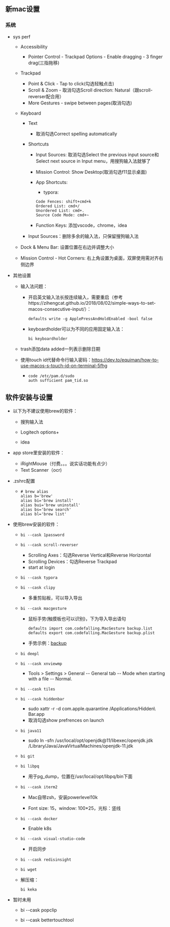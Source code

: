 ## 新mac设置

### 系统


- sys perf

  - Accessibility

    - Pointer Control - Trackpad Options - Enable dragging - 3 finger drag(三指拖移)

  - Trackpad

    - Point & Click - Tap to click(勾选轻触点击)
    - Scroll & Zoom - 取消勾选Scroll direction: Natural（跟scroll-reverser配合用）
    - More Gestures - swipe between pages(取消勾选)

  - Keyboard

    - Text

      - 取消勾选Correct spelling automatically

    - Shortcuts

      - Input Sources: 取消勾选Select the previous input source和Select next source in Input menu，用搜狗输入法就够了

      - Mission Control: Show Desktop(取消勾选f11显示桌面)

      - App Shortcuts:

        - typora:

        ```
        Code Fences: shift+cmd+k
        Ordered List: cmd+/
        Unordered List: cmd+.
        Source Code Mode: cmd+~
        ```

      - Function Keys: 添加vscode，chrome，idea

    - Input Sources：删除多余的输入法，只保留搜狗输入法

  - Dock & Menu Bar: 设置位置在右边并调整大小

  - Mission Control - Hot Corners: 右上角设置为桌面，双屏使用需对齐右侧边界

- 其他设置

  
  - 输入法问题：

      - 开启英文输入法长按连续输入，需要重启（参考https://zihengcat.github.io/2018/08/02/simple-ways-to-set-macos-consecutive-input/）：
  
        ```
        defaults write -g ApplePressAndHoldEnabled -bool false
        ```
  
      - keyboardholder可以为不同的应用固定输入法：
  
        ```
        bi keyboardholder
        ```
  
  - trash添加data added一列表示删除日期
  
  
  - 使用touch id代替命令行输入密码：https://dev.to/equiman/how-to-use-macos-s-touch-id-on-terminal-5fhg
  
    - ```
      code /etc/pam.d/sudo
      auth sufficient pam_tid.so
      ```

## 软件安装与设置

- 以下为不建议使用brew的软件：

  - 搜狗输入法

  - Logitech options+

  - idea

- app store里安装的软件：

  - iRightMouse（付费。。。说实话功能有点少）
  - Text Scanner（ocr)

- .zshrc配置

  - ```
    # brew alias
    alias b='brew'
    alias bi='brew install'
    alias bui='brew uninstall'
    alias bs='brew search'
    alias bl='brew list'
    ```

- 使用brew安装的软件：

  - ```
    bi --cask 1password
    ```

  - ```
    bi --cask scroll-reverser
    ```

    - Scrolling Axes：勾选Reverse Vertical和Reverse Horizontal
    - Scrolling Devices：勾选Reverse Trackpad
    - start at login

  - ```
    bi --cask typora
    ```

  - ```
    bi --cask clipy
    ```

    - 多重剪贴板，可以导入导出

  - ```
    bi --cask macgesture
    ```

    - 鼠标手势(触摸板也可以识别)，下为导入导出语句

      ```
      defaults import com.codefalling.MacGesture backup.list
      defaults export com.codefalling.MacGesture backup.plist
      ```

    - 手势示例：[backup](resources/backup.plist)

  - ```
    bi deepl
    ```

  - ```
    bi --cask xnviewmp
    ```

    - Tools > Settings > General -- General tab -- Mode when starting with a file -- Normal.

  - ```
    bi --cask tiles
    ```

  - ```
    bi --cask hiddenbar
    ```

    - sudo xattr -r -d com.apple.quarantine /Applications/Hidden\ Bar.app
    - 取消勾选show prefrences on launch

  - ```
    bi java11
    ```

    - sudo ln -sfn /usr/local/opt/openjdk@11/libexec/openjdk.jdk /Library/Java/JavaVirtualMachines/openjdk-11.jdk

  - ```
    bi git
    ```

  - ```
    bi libpq
    ```

    - 用于pg_dump，位置在/usr/local/opt/libpq/bin下面

  - ```
    bi --cask iterm2
    ```

    - Mac自带zsh，安装powerlevel10k

    - Font size: 15，window: 100*25，光标：竖线

  - ```
    bi --cask docker
    ```

    - Enable k8s

  - ```
    bi --cask visual-studio-code
    ```

    - 开启同步

  - ```
    bi --cask redisinsight
    ```

  - ```
    bi wget
    ```

  - 解压缩：

    ```
    bi keka
    ```


- 暂时未用

  - bi --cask popclip

  - bi --cask bettertouchtool

​	